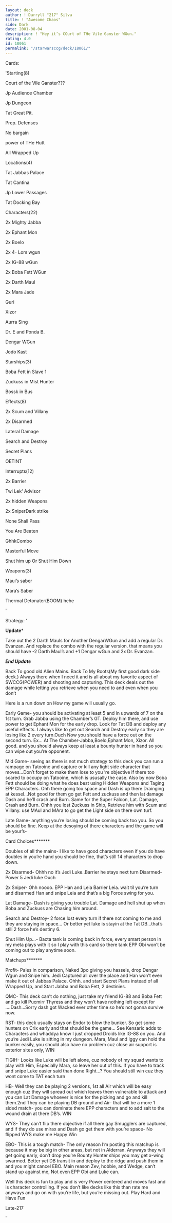 ```yaml
---
layout: deck
author: ! Darryll "217" Silva
title: ! "Awesome Chaos"
side: Dark
date: 2001-08-04
description: ! "Hey it’s COurt of THe Vile Ganster WGun."
rating: 4.0
id: 18061
permalink: "/starwarsccg/deck/18061/"
---
```

Cards: 

'Starting(8)

   Court of the Vile Ganster???

   Jp Audience Chamber

   Jp Dungeon

   Tat Great Pit.

   Prep. Defenses

   No bargain

   power of THe Hutt

   All Wrapped Up


Locations(4)

   Tat Jabbas Palace

   Tat Cantina

   Jp Lower Passages

   Tat Docking Bay


Characters(22)

   2x Mighty Jabba

   2x Ephant Mon

   2x Boelo

   2x 4- Lom wgun

   2x IG-88 wGun

   2x Boba Fett WGun

   2x Darth Maul

   2x Mara Jade

   Guri

   Xizor

   Aurra Sing

   Dr. E and Ponda B.

   Dengar WGun

   Jodo Kast


Starships(3)

   Boba Fett in Slave 1

   Zuckuss in Mist Hunter

   Bossk in Bus


Effects(8)

   2x Scum and Villany

   2x Disarmed

   Lateral Damage

   Search and Destroy

   Secret Plans

   OETINT


Interrupts(12)

   2x Barrier

   Twi Lek’ Advisor

   2x hidden Weapons

   2x SniperDark strike

   None Shall Pass

   You Are Beaten

   GhhkCombo

   Masterful Move

   Shut him up Or Shut Him Down


Weapons(3)

   Maul’s saber

   Mara’s Saber

   Thermal Detonater(BOOM) hehe


'

Strategy: '

**********Update***********

Take out the 2 Darth Mauls for Another DengarWGun and add a regular Dr. Evanzan. And replace the combo with the regular version. that means you should have -2 Darth Maul’s and +1 Dengar wGun and 2x Dr. Evanzan.

*********End Update*********


Back To good old Alien Mains. Back To My Roots(My first good dark side deck.) Always there when I need it and is all about my favorite aspect of SWCCG(POWER) and shooting and capturing. This deck deals out the damage while letting you retrieve when you need to and even when you don’t


Here is a run down on How my game will usually go.


Early Game- you should be activating at least 5 and in upwards of 7 on the 1st turn. Grab Jabba using the Chamber’s GT. Deploy him there,  and use power to get Ephant Mon for the early drop. Look for Tat DB and deploy any useful effects. I always like to get out Search and Destroy early so they are losing like 2 every turn.Ouch Now you should have a force out on the second turn. Ex... At The Chamber-Jabba,Boelo,Ephant Mon, Xizor. All good. and you should always keep at least a bounty hunter in hand so you can wipe out you’re opponent.


Mid Game- seeing as there is not much strategy to this deck you can run a rampage on Tatooine and capture or kill any light side character that moves...Don’t forget to make them lose to you ’re objective if there too scared to occupy on Tatooine, which is ususally the case. Also by now Boba Fett should be doing what he does best using Hidden Weapons and Taging EPP Characters. Ohh there going too space and Dash is up there Drainging at kessel...Not good for them go get Fett and zuckuss and then lat damage Dash and he’ll crash and Burn. Same for the Super Falcon, Lat. Damage, Crash and Burn. Ohhh you lost Zuckuss in Ship, Retrieve him with Scum and Villany. use MAul and MAra to go get the Light side on there own turf.


Late Game- anything you’re losing should be coming back too you. So you should be fine. Keep at the desoying of there characters and the game will be your’s- 


Card Choices*******

 Doubles of all the mains- I like to have good characters even if you do have doubles in you’re hand you should be fine, that’s still 14 characters to drop down.

 2x Disarmed- Ohhh no it’s Jedi Luke..Barrier he stays next turn Disarmed-Power 5 Jedi luke Ouch

 2x Sniper- Ohh noooo. EPP Han and Leia Barrier Leia. wait til you’re turn and disarmed Han and snipe Leia and that’s a big Force swing for you.

 Lat Damage- Dash is giving you trouble Lat. Damage and hell shut up when Boba and Zuckuss are Chasing him around.

 Search and Destroy- 2 force lost every turn if there not coming to me and they are staying in space... Or better yet luke is stayin at the Tat DB...that’s still 2 force he’s destiny 6.

 Shut Him Up...- Bacta tank is coming back in force, every smart person in my meta plays with it so I play with this card so there tank EPP Obi won’t be coming out to play anytime soon.


Matchups*******


Profit- Pales in comparison, Naked 3po giving you hassels, drop Dengar Wgun and Snipe him. Jedi Captured all over the place and Han won’t even make it out of Jabbas Palace. Ohhh. and start Secret Plans instead of all Wrapped Up, and Start Jabba and Boba Fett, 2 destinies.


QMC- This deck can’t do nothing, just take my friend IG-88 and Boba Fett and go kill Pucmirr Thyress and they won’t have nothing left except for ....Dash...Sorry dash got Wacked ever other time so he’s not gonna survive now.


RST- this deck usually stays on Endor to blow the bunker. So get some hunters on Crix early and that should be the game... See Kensaric adds to Characters and whaddya know I just dropped Droids like IG-88 on you. And you’re Jedi Luke is sitting in my dungeon. Mara, Maul and Iggy can hold the bunker easily, you should also have no problem cuz close air support is exterior sites only, WIN


TIGIH- Looks like Luke will be left alone, cuz nobody of my squad wants to play with Him, Especially Mara, so leave her out of this. If you have to track and snipe Luke easier said than done Right...? You should still win cuz they wont come to TAT  each turn


HB- Well they can be playing 2 versions, 1st all Air which will be easy enough cuz they will spread out which leaves them vulnerable to attack and you can Lat Damage whoever is nice for the picking and go and kill them.2nd They can be playing DB ground and Air- that will be a more 1 sided match- you can dominate there EPP characters and to add salt to the wound drain at there DB’s. WIN


WYS- They can’t flip there objective if all there gay Smugglers are captured, and if they do use mirax and Dash go get them with you’re space- No flipped WYS make me Happy Win


EBO- This is a tough match- The only reason I’m posting this matchup is because it may be big in other areas, but not in Alderran. Anyways they will get going early, don’t drop you’re Bounty Hunter ships you may get x-wing swarmed. Better yet DB transit in and deploy to the ridge and push them in and you might cancel EBO. Main reason Zev, hobbie, and Wedge, can’t stand up against me, Not even EPP Obi and Luke can.


Well this deck is fun to play and is very Power centered and moves fast and is character controlling. If you don’t like decks like this than rate me anyways and go on with you’re life, but you’re missing out. Play Hard and Have Fun

  Late-217


'
